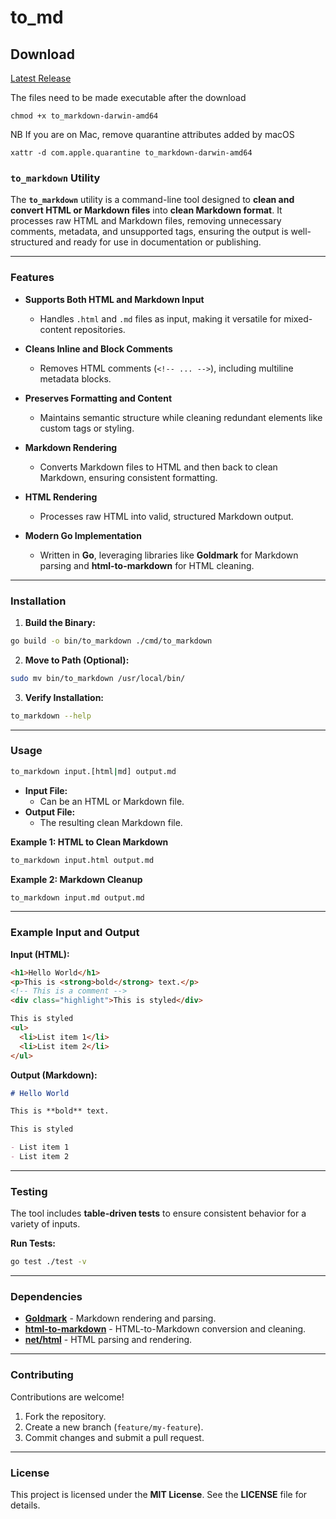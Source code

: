 # to_md

## Download
[Latest Release](https://github.com/temirov/to_md/releases/latest)

The files need to be made executable after the download

```shell
chmod +x to_markdown-darwin-amd64
```

NB If you are on Mac, remove quarantine attributes added by macOS

```shell
xattr -d com.apple.quarantine to_markdown-darwin-amd64
```

### **`to_markdown` Utility**

The **`to_markdown`** utility is a command-line tool designed to **clean and convert HTML or Markdown files** into **clean Markdown format**. It processes raw HTML and Markdown files, removing unnecessary comments, metadata, and unsupported tags, ensuring the output is well-structured and ready for use in documentation or publishing.

---

### **Features**

- **Supports Both HTML and Markdown Input**
    - Handles `.html` and `.md` files as input, making it versatile for mixed-content repositories.

- **Cleans Inline and Block Comments**
    - Removes HTML comments (`<!-- ... -->`), including multiline metadata blocks.

- **Preserves Formatting and Content**
    - Maintains semantic structure while cleaning redundant elements like custom tags or styling.

- **Markdown Rendering**
    - Converts Markdown files to HTML and then back to clean Markdown, ensuring consistent formatting.

- **HTML Rendering**
    - Processes raw HTML into valid, structured Markdown output.

- **Modern Go Implementation**
    - Written in **Go**, leveraging libraries like **Goldmark** for Markdown parsing and **html-to-markdown** for HTML cleaning.

---

### **Installation**

1. **Build the Binary:**

```bash
go build -o bin/to_markdown ./cmd/to_markdown
```

2. **Move to Path (Optional):**

```bash
sudo mv bin/to_markdown /usr/local/bin/
```

3. **Verify Installation:**

```bash
to_markdown --help
```

---

### **Usage**

```bash
to_markdown input.[html|md] output.md
```

- **Input File:**
    - Can be an HTML or Markdown file.
- **Output File:**
    - The resulting clean Markdown file.

**Example 1: HTML to Clean Markdown**

```bash
to_markdown input.html output.md
```

**Example 2: Markdown Cleanup**

```bash
to_markdown input.md output.md
```

---

### **Example Input and Output**

**Input (HTML):**

```html
<h1>Hello World</h1>
<p>This is <strong>bold</strong> text.</p>
<!-- This is a comment -->
<div class="highlight">This is styled</div>

This is styled
<ul>
  <li>List item 1</li>
  <li>List item 2</li>
</ul>
```

**Output (Markdown):**

```markdown
# Hello World

This is **bold** text.

This is styled

- List item 1
- List item 2
```

---

### **Testing**

The tool includes **table-driven tests** to ensure consistent behavior for a variety of inputs.

**Run Tests:**

```bash
go test ./test -v
```

---

### **Dependencies**

- **[Goldmark](https://github.com/yuin/goldmark)** - Markdown rendering and parsing.
- **[html-to-markdown](https://github.com/JohannesKaufmann/html-to-markdown)** - HTML-to-Markdown conversion and cleaning.
- **[net/html](https://pkg.go.dev/golang.org/x/net/html)** - HTML parsing and rendering.

---

### **Contributing**

Contributions are welcome!

1. Fork the repository.
2. Create a new branch (`feature/my-feature`).
3. Commit changes and submit a pull request.

---

### **License**

This project is licensed under the **MIT License**. See the **LICENSE** file for details.



